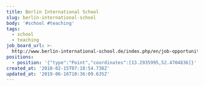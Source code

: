 ```yaml
---
title: Berlin International School
slug: berlin-international-school
body: '#school #teaching'
tags:
  - school
  - teaching
job_board_url: >-
  http://www.berlin-international-school.de/index.php/en/job-opportunities-bis-en.html
positions:
  - position: '{"type":"Point","coordinates":[13.2935995,52.4704836]}'
created_at: '2018-02-15T07:18:54.738Z'
updated_at: '2019-06-16T10:36:09.635Z'
---
```


